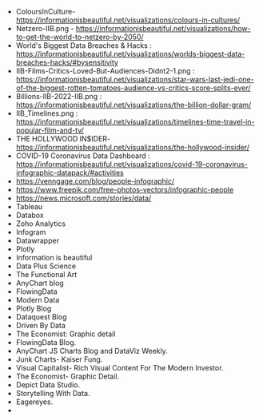 - ColoursInCulture- https://informationisbeautiful.net/visualizations/colours-in-cultures/
- Netzero-IIB.png	- https://informationisbeautiful.net/visualizations/how-to-get-the-world-to-netzero-by-2050/
- World's Biggest Data Breaches & Hacks : https://informationisbeautiful.net/visualizations/worlds-biggest-data-breaches-hacks/#bysensitivity
- IIB-Films-Critics-Loved-But-Audiences-Didnt2-1.png : https://informationisbeautiful.net/visualizations/star-wars-last-jedi-one-of-the-biggest-rotten-tomatoes-audience-vs-critics-score-splits-ever/
- Billions-IIB-2022-IIB.png : https://informationisbeautiful.net/visualizations/the-billion-dollar-gram/
- IIB_Timelines.png : https://informationisbeautiful.net/visualizations/timelines-time-travel-in-popular-film-and-tv/
- THE HOLLYWOOD IN$IDER- https://informationisbeautiful.net/visualizations/the-hollywood-insider/
- COVID-19 Coronavirus Data Dashboard : https://informationisbeautiful.net/visualizations/covid-19-coronavirus-infographic-datapack/#activities
- https://venngage.com/blog/people-infographic/
- https://www.freepik.com/free-photos-vectors/infographic-people
- https://news.microsoft.com/stories/data/
- Tableau
- Databox
- Zoho Analytics
- Infogram
- Datawrapper
- Plotly
- Information is beautiful
- Data Plus Science
- The Functional Art
- AnyChart blog
- FlowingData
- Modern Data
- Plotly Blog
- Dataquest Blog
- Driven By Data
- The Economist: Graphic detail
- FlowingData Blog.
- AnyChart JS Charts Blog and DataViz Weekly.
- Junk Charts- Kaiser Fung.
- Visual Capitalist- Rich Visual Content For The Modern Investor.
- The Economist- Graphic Detail.
- Depict Data Studio.
- Storytelling With Data.
- Eagereyes.
- 